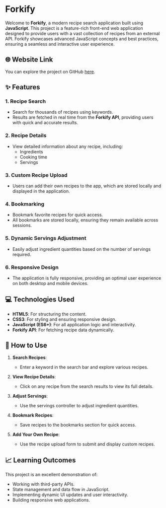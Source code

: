 # Forkify

Welcome to **Forkify**, a modern recipe search application built using **JavaScript**. This project is a feature-rich front-end web application designed to provide users with a vast collection of recipes from an external API. Forkify showcases advanced JavaScript concepts and best practices, ensuring a seamless and interactive user experience.

## 🌐 Website Link

You can explore the project on GitHub [here](https://github.com/tanzeel0/Forkify).

## ✨ Features

### 1. **Recipe Search**
- Search for thousands of recipes using keywords.
- Results are fetched in real time from the **Forkify API**, providing users with quick and accurate results.

### 2. **Recipe Details**
- View detailed information about any recipe, including:
  - Ingredients
  - Cooking time
  - Servings

### 3. **Custom Recipe Upload**
- Users can add their own recipes to the app, which are stored locally and displayed in the application.

### 4. **Bookmarking**
- Bookmark favorite recipes for quick access.
- All bookmarks are stored locally, ensuring they remain available across sessions.

### 5. **Dynamic Servings Adjustment**
- Easily adjust ingredient quantities based on the number of servings required.

### 6. **Responsive Design**
- The application is fully responsive, providing an optimal user experience on both desktop and mobile devices.

## 💻 Technologies Used

- **HTML5**: For structuring the content.
- **CSS3**: For styling and ensuring responsive design.
- **JavaScript (ES6+)**: For all application logic and interactivity.
- **Forkify API**: For fetching recipe data dynamically.

## 🚀 How to Use

1. **Search Recipes**:
   - Enter a keyword in the search bar and explore various recipes.

2. **View Recipe Details**:
   - Click on any recipe from the search results to view its full details.

3. **Adjust Servings**:
   - Use the servings controller to adjust ingredient quantities.

4. **Bookmark Recipes**:
   - Save recipes to the bookmarks section for quick access.

5. **Add Your Own Recipe**:
   - Use the recipe upload form to submit and display custom recipes.

## 📈 Learning Outcomes

This project is an excellent demonstration of:
- Working with third-party APIs.
- State management and data flow in JavaScript.
- Implementing dynamic UI updates and user interactivity.
- Building responsive web applications.
